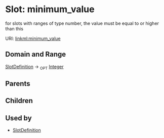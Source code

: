 
# Slot: minimum_value


for slots with ranges of type number, the value must be equal to or higher than this

URI: [linkml:minimum_value](https://w3id.org/linkml/minimum_value)


## Domain and Range

[SlotDefinition](SlotDefinition.md) ->  <sub>OPT</sub> [Integer](Integer.md)

## Parents


## Children


## Used by

 * [SlotDefinition](SlotDefinition.md)
